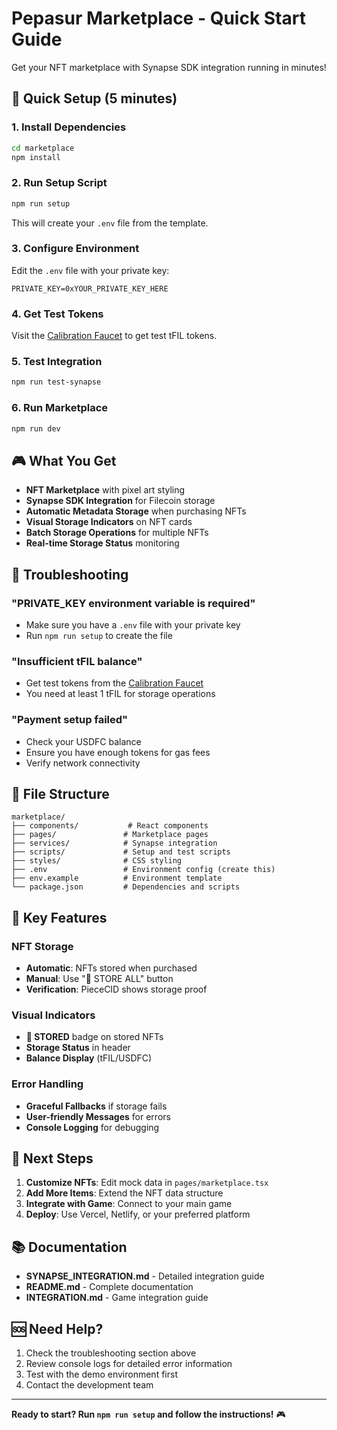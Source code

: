 # Pepasur Marketplace - Quick Start Guide

Get your NFT marketplace with Synapse SDK integration running in minutes!

## 🚀 Quick Setup (5 minutes)

### 1. Install Dependencies
```bash
cd marketplace
npm install
```

### 2. Run Setup Script
```bash
npm run setup
```
This will create your `.env` file from the template.

### 3. Configure Environment
Edit the `.env` file with your private key:
```env
PRIVATE_KEY=0xYOUR_PRIVATE_KEY_HERE
```

### 4. Get Test Tokens
Visit the [Calibration Faucet](https://faucet.calibration.fildev.network/) to get test tFIL tokens.

### 5. Test Integration
```bash
npm run test-synapse
```

### 6. Run Marketplace
```bash
npm run dev
```

## 🎮 What You Get

- **NFT Marketplace** with pixel art styling
- **Synapse SDK Integration** for Filecoin storage
- **Automatic Metadata Storage** when purchasing NFTs
- **Visual Storage Indicators** on NFT cards
- **Batch Storage Operations** for multiple NFTs
- **Real-time Storage Status** monitoring

## 🔧 Troubleshooting

### "PRIVATE_KEY environment variable is required"
- Make sure you have a `.env` file with your private key
- Run `npm run setup` to create the file

### "Insufficient tFIL balance"
- Get test tokens from the [Calibration Faucet](https://faucet.calibration.fildev.network/)
- You need at least 1 tFIL for storage operations

### "Payment setup failed"
- Check your USDFC balance
- Ensure you have enough tokens for gas fees
- Verify network connectivity

## 📁 File Structure

```
marketplace/
├── components/           # React components
├── pages/               # Marketplace pages
├── services/            # Synapse integration
├── scripts/             # Setup and test scripts
├── styles/              # CSS styling
├── .env                 # Environment config (create this)
├── env.example          # Environment template
└── package.json         # Dependencies and scripts
```

## 🎯 Key Features

### NFT Storage
- **Automatic**: NFTs stored when purchased
- **Manual**: Use "📁 STORE ALL" button
- **Verification**: PieceCID shows storage proof

### Visual Indicators
- **📁 STORED** badge on stored NFTs
- **Storage Status** in header
- **Balance Display** (tFIL/USDFC)

### Error Handling
- **Graceful Fallbacks** if storage fails
- **User-friendly Messages** for errors
- **Console Logging** for debugging

## 🚀 Next Steps

1. **Customize NFTs**: Edit mock data in `pages/marketplace.tsx`
2. **Add More Items**: Extend the NFT data structure
3. **Integrate with Game**: Connect to your main game
4. **Deploy**: Use Vercel, Netlify, or your preferred platform

## 📚 Documentation

- **SYNAPSE_INTEGRATION.md** - Detailed integration guide
- **README.md** - Complete documentation
- **INTEGRATION.md** - Game integration guide

## 🆘 Need Help?

1. Check the troubleshooting section above
2. Review console logs for detailed error information
3. Test with the demo environment first
4. Contact the development team

---

**Ready to start? Run `npm run setup` and follow the instructions!** 🎮
